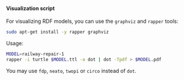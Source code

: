 #### Visualization script

For visualizing RDF models, you can use the `graphviz` and `rapper` tools:

```bash
sudo apt-get install -y rapper graphviz
```

Usage:

```bash
MODEL=railway-repair-1
rapper -i turtle $MODEL.ttl -o dot | dot -Tpdf > $MODEL.pdf
```

You may use `fdp`, `neato`, `twopi` or `circo` instead of `dot`.
